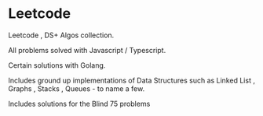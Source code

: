 # Leetcode
Leetcode , DS+ Algos collection.

All problems solved with Javascript / Typescript. 

Certain solutions with Golang.

Includes ground up implementations of Data Structures such as Linked List , Graphs , Stacks , Queues - to name a few.

Includes solutions for the Blind 75 problems
